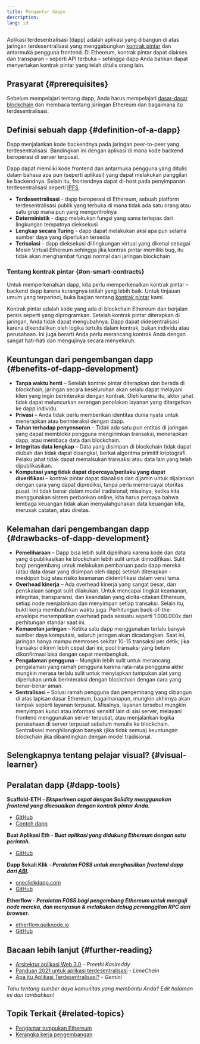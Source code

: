 ```yaml
---
title: Pengantar dapps
description:
lang: id
---
```


Aplikasi terdesentralisasi (dapp) adalah aplikasi yang dibangun di atas jaringan terdesentralisasi yang menggabungkan [kontrak pintar](/developers/docs/smart-contracts/) dan antarmuka pengguna frontend. Di Ethereum, kontrak pintar dapat diakses dan transparan – seperti API terbuka – sehingga dapp Anda bahkan dapat menyertakan kontrak pintar yang telah ditulis orang lain.

## Prasyarat {#prerequisites}

Sebelum mempelajari tentang dapp, Anda harus mempelajari [dasar-dasar blockchain](/developers/docs/intro-to-ethereum/) dan membaca tentang jaringan Ethereum dan bagaimana itu terdesentralisasi.

## Definisi sebuah dapp {#definition-of-a-dapp}

Dapp menjalankan kode backendnya pada jaringan peer-to-peer yang terdesentralisasi. Bandingkan ini dengan aplikasi di mana kode backend beroperasi di server terpusat.

Dapp dapat memiliki kode frontend dan antarmuka pengguna yang ditulis dalam bahasa apa pun (seperti aplikasi) yang dapat melakukan panggilan ke backendnya. Selain itu, frontendnya dapat di-host pada penyimpanan terdesentralisasi seperti [IPFS](https://ipfs.io/).

- **Terdesentralisasi** - dapp beroperasi di Ethereum, sebuah platform terdesentralisasi publik yang terbuka di mana tidak ada satu orang atau satu grup mana pun yang mengontrolnya
- **Deterministik** - dapp melakukan fungsi yang sama terlepas dari lingkungan tempatnya dieksekusi
- **Lengkap secara Turing** - dapp dapat melakukan aksi apa pun selama sumber daya yang diperlukan tersedia
- **Terisolasi** - dapp dieksekusi di lingkungan virtual yang dikenal sebagai Mesin Virtual Ethereum sehingga jika kontrak pintar memiliki bug, itu tidak akan menghambat fungsi normal dari jaringan blockchain

### Tentang kontrak pintar {#on-smart-contracts}

Untuk memperkenalkan dapp, kita perlu memperkenalkan kontrak pintar – backend dapp karena kurangnya istilah yang lebih baik. Untuk tinjauan umum yang terperinci, buka bagian tentang [kontrak pintar](/developers/docs/smart-contracts/) kami.

Kontrak pintar adalah kode yang ada di blockchain Ethereum dan berjalan persis seperti yang diprogramkan. Setelah kontrak pintar diterapkan di jaringan, Anda tidak dapat mengubahnya. Dapp dapat didesentralisasi karena dikendalikan oleh logika tertulis dalam kontrak, bukan individu atau perusahaan. Ini juga berarti Anda perlu merancang kontrak Anda dengan sangat hati-hati dan mengujinya secara menyeluruh.

## Keuntungan dari pengembangan dapp {#benefits-of-dapp-development}

- **Tanpa waktu henti** – Setelah kontrak pintar diterapkan dan berada di blockchain, jaringan secara keseluruhan akan selalu dapat melayani klien yang ingin berinteraksi dengan kontrak. Oleh karena itu, aktor jahat tidak dapat meluncurkan serangan penolakan layanan yang ditargetkan ke dapp individu.
- **Privasi** – Anda tidak perlu memberikan identitas dunia nyata untuk menerapkan atau berinteraksi dengan dapp.
- **Tahan terhadap penyensoran** – Tidak ada satu pun entitas di jaringan yang dapat memblokir pengguna mengirimkan transaksi, menerapkan dapp, atau membaca data dari blockchain.
- **Integritas data lengkap** – Data yang disimpan di blockchain tidak dapat diubah dan tidak dapat disangkal, berkat algoritma primitif kriptografi. Pelaku jahat tidak dapat memalsukan transaksi atau data lain yang telah dipublikasikan.
- **Komputasi yang tidak dapat dipercaya/perilaku yang dapat diverifikasi** – kontrak pintar dapat dianalisis dan dijamin untuk dijalankan dengan cara yang dapat diprediksi, tanpa perlu memercayai otoritas pusat. Ini tidak benar dalam model tradisional; misalnya, ketika kita menggunakan sistem perbankan online, kita harus percaya bahwa lembaga keuangan tidak akan menyalahgunakan data keuangan kita, merusak catatan, atau diretas.

## Kelemahan dari pengembangan dapp {#drawbacks-of-dapp-development}

- **Pemeliharaan** – Dapp bisa lebih sulit dipelihara karena kode dan data yang dipublikasikan ke blockchain lebih sulit untuk dimodifikasi. Sulit bagi pengembang untuk melakukan pembaruan pada dapp mereka (atau data dasar yang disimpan oleh dapp) setelah diterapkan - meskipun bug atau risiko keamanan diidentifikasi dalam versi lama.
- **Overhead kinerja** – Ada overhead kinerja yang sangat besar, dan penskalaan sangat sulit dilakukan. Untuk mencapai tingkat keamanan, integritas, transparansi, dan keandalan yang dicita-citakan Ethereum, setiap node menjalankan dan menyimpan setiap transaksi. Selain itu, bukti kerja membutuhkan waktu juga. Perhitungan back-of-the-envelope menempatkan overhead pada sesuatu seperti 1.000.000x dari perhitungan standar saat ini.
- **Kemacetan jaringan** – Ketika satu dapp menggunakan terlalu banyak sumber daya komputasi, seluruh jaringan akan dicadangkan. Saat ini, jaringan hanya mampu memroses sekitar 10-15 transaksi per detik; jika transaksi dikirim lebih cepat dari ini, pool transaksi yang belum dikonfirmasi bisa dengan cepat membengkak.
- **Pengalaman pengguna** – Mungkin lebih sulit untuk merancang pengalaman yang ramah pengguna karena rata-rata pengguna akhir mungkin merasa terlalu sulit untuk menyiapkan tumpukan alat yang diperlukan untuk berinteraksi dengan blockchain dengan cara yang benar-benar aman.
- **Sentralisasi** – Solusi ramah pengguna dan pengembang yang dibangun di atas lapisan dasar Ethereum, bagaimanapun, mungkin akhirnya akan tampak seperti layanan terpusat. Misalnya, layanan tersebut mungkin menyimpan kunci atau informasi sensitif lain di sisi server, melayani frontend menggunakan server terpusat, atau menjalankan logika perusahaan di server terpusat sebelum menulis ke blockchain. Sentralisasi menghilangkan banyak (jika tidak semua) keuntungan blockchain jika dibandingkan dengan model tradisional.

## Selengkapnya tentang pelajar visual? {#visual-learner}

<YouTube id="F50OrwV6Uk8" />

## Peralatan dapp {#dapp-tools}

**Scaffold-ETH _- Eksperimen cepat dengan Solidity menggunakan frontend yang disesuaikan dengan kontrak pintar Anda._**

- [GitHub](https://github.com/austintgriffith/scaffold-eth)
- [Contoh dapp](https://punkwallet.io/)

**Buat Aplikasi Eth _- Buat aplikasi yang didukung Ethereum dengan satu perintah._**

- [GitHub](https://github.com/paulrberg/create-eth-app)

**Dapp Sekali Klik _- Peralatan FOSS untuk menghasilkan frontend dapp dari [ABI](/glossary/#abi)._**

- [oneclickdapp.com](https://oneclickdapp.com)
- [GitHub](https://github.com/oneclickdapp/oneclickdapp-v1)

**Etherflow _- Peralatan FOSS bagi pengembang Ethereum untuk menguji node mereka, dan menyusun & melakukan debug pemanggilan RPC dari browser._**

- [etherflow.quiknode.io](https://etherflow.quiknode.io/)
- [GitHub](https://github.com/abunsen/etherflow)

## Bacaan lebih lanjut {#further-reading}

- [Arsitektur aplikasi Web 3.0](https://www.preethikasireddy.com/post/the-architecture-of-a-web-3-0-application) - _Preethi Kasireddy_
- [Panduan 2021 untuk aplikasi terdesentralisasi](https://limechain.tech/blog/what-are-dapps-the-2021-guide/) - _LimeChain_
- [Apa itu Aplikasi Terdesentralisasi?](https://www.gemini.com/cryptopedia/decentralized-applications-defi-dapps) - _Gemini_

_Tahu tentang sumber daya komunitas yang membantu Anda? Edit halaman ini dan tambahkan!_

## Topik Terkait {#related-topics}

- [Pengantar tumpukan Ethereum](/developers/docs/ethereum-stack/)
- [Kerangka kerja pengembangan](/developers/docs/frameworks/)
